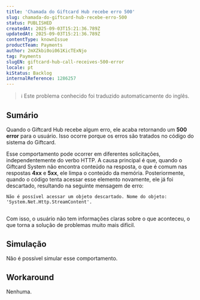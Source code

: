 ```yaml
---
title: 'Chamada do Giftcard Hub recebe erro 500'
slug: chamada-do-giftcard-hub-recebe-erro-500
status: PUBLISHED
createdAt: 2025-09-03T15:21:36.789Z
updatedAt: 2025-09-03T15:21:36.789Z
contentType: knownIssue
productTeam: Payments
author: 2mXZkbi0oi061KicTExNjo
tag: Payments
slugEN: giftcard-hub-call-receives-500-error
locale: pt
kiStatus: Backlog
internalReference: 1286257
---
```


>ℹ️ Este problema conhecido foi traduzido automaticamente do inglês.

## Sumário


Quando o Giftcard Hub recebe algum erro, ele acaba retornando um **500 error** para o usuário. Isso ocorre porque os erros são tratados no código do sistema do Giftcard.

Esse comportamento pode ocorrer em diferentes solicitações, independentemente do verbo HTTP. A causa principal é que, quando o Giftcard System não encontra conteúdo na resposta, o que é comum nas respostas **4xx** e **5xx**, ele limpa o conteúdo da memória.
Posteriormente, quando o código tenta acessar esse elemento novamente, ele já foi descartado, resultando na seguinte mensagem de erro:


    Não é possível acessar um objeto descartado. Nome do objeto: 'System.Net.Http.StreamContent'.

##
Com isso, o usuário não tem informações claras sobre o que aconteceu, o que torna a solução de problemas muito mais difícil.
## Simulação


Não é possível simular esse comportamento.


## Workaround


Nenhuma.




